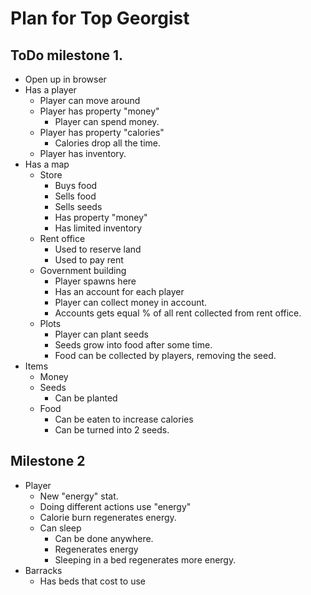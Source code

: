 # Plan for Top Georgist

## ToDo milestone 1.

* Open up in browser
* Has a player
    * Player can move around
    * Player has property "money"
        * Player can spend money.
    * Player has property "calories"
        * Calories drop all the time.
    * Player has inventory.
* Has a map
    * Store
        * Buys food
        * Sells food
        * Sells seeds
        * Has property "money"
        * Has limited inventory
    * Rent office
        * Used to reserve land
        * Used to pay rent
    * Government building
        * Player spawns here
        * Has an account for each player
        * Player can collect money in account.
        * Accounts gets equal % of all rent collected from rent office.
    * Plots
        * Player can plant seeds
        * Seeds grow into food after some time.
        * Food can be collected by players, removing the seed.
* Items
    * Money
    * Seeds
        * Can be planted
    * Food
        * Can be eaten to increase calories
        * Can be turned into 2 seeds.

## Milestone 2

* Player
    * New "energy" stat.
    * Doing different actions use "energy"
    * Calorie burn regenerates energy.
    * Can sleep
        * Can be done anywhere.
        * Regenerates energy
        * Sleeping in a bed regenerates more energy.
* Barracks
    * Has beds that cost to use
